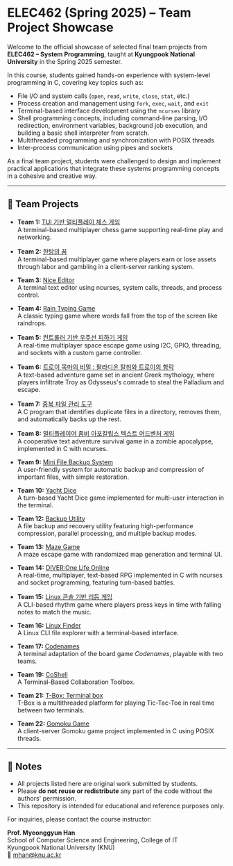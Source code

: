 # ELEC462 (Spring 2025) – Team Project Showcase

Welcome to the official showcase of selected final team projects from **ELEC462 – System Programming**, taught at **Kyungpook National University** in the Spring 2025 semester.

In this course, students gained hands-on experience with system-level programming in C, covering key topics such as:

- File I/O and system calls (`open`, `read`, `write`, `close`, `stat`, etc.)
- Process creation and management using `fork`, `exec`, `wait`, and `exit`
- Terminal-based interface development using the `ncurses` library
- Shell programming concepts, including command-line parsing, I/O redirection, environment variables, background job execution, and building a basic shell interpreter from scratch. 
- Multithreaded programming and synchronization with POSIX threads
- Inter-process communication using pipes and sockets

As a final team project, students were challenged to design and implement practical applications that integrate these systems programming concepts in a cohesive and creative way.

---

## 🚀 Team Projects

- **Team 1:** [TUI 기반 멀티플레이 체스 게임](https://github.com/SysProgCompArch/multiplay-chess)  
  A terminal-based multiplayer chess game supporting real-time play and networking.

- **Team 2:** [한탕의 꿈](https://github.com/elec462-team2/exit0-game/tree/main)  
  A terminal-based multiplayer game where players earn or lose assets through labor and gambling in a client-server ranking system.

- **Team 3:** [Nice Editor](https://github.com/linerate01/NiceEditor#)  
  A terminal text editor using ncurses, system calls, threads, and process control.

- **Team 4:** [Rain Typing Game](https://github.com/7829hw/2025_systemProgramming_teamProject_4)  
  A classic typing game where words fall from the top of the screen like raindrops.

- **Team 5:** [컨트롤러 기반 우주선 피하기 게임](https://github.com/hun7176/space_escape)  
  A real-time multiplayer space escape game using I2C, GPIO, threading, and sockets with a custom game controller.

- **Team 6:** [트로이 목마의 비밀 : 팔라디온 탈취와 트로이의 함락](https://github.com/SeoyunP/sysptroy_2)  
  A text-based adventure game set in ancient Greek mythology, where players infiltrate Troy as Odysseus's comrade to steal the Palladium and escape.

- **Team 7:** [중복 파일 관리 도구](https://github.com/qordlstjr1213/SP_team7)  
  A C program that identifies duplicate files in a directory, removes them, and automatically backs up the rest.

- **Team 8:** [멀티플레이어 좀비 아포칼립스 텍스트 어드벤처 게임](https://github.com/Hellobot99/SP_TeamProject)  
  A cooperative text adventure survival game in a zombie apocalypse, implemented in C with ncurses.

- **Team 9:** [Mini File Backup System](https://github.com/YounghanKang/MiniFile_backup_system)  
  A user-friendly system for automatic backup and compression of important files, with simple restoration.

- **Team 10:** [Yacht Dice](https://github.com/EOH0/systemprogramming-yachtdice-project/tree/seonho)  
  A turn-based Yacht Dice game implemented for multi-user interaction in the terminal.

- **Team 12:** [Backup Utility](https://github.com/looosemycoool/backup-utility.git)  
  A file backup and recovery utility featuring high-performance compression, parallel processing, and multiple backup modes.

- **Team 13:** [Maze Game](https://github.com/IHyunSu/maze-game)  
  A maze escape game with randomized map generation and terminal UI.

- **Team 14:** [DIVER:One Life Online](https://github.com/Slen5124/SystemProgramming)  
  A real-time, multiplayer, text-based RPG implemented in C with ncurses and socket programming, featuring turn-based battles.

- **Team 15:** [Linux 콘솔 기반 리듬 게임](https://github.com/kesa0v0/RhythmGame)  
  A CLI-based rhythm game where players press keys in time with falling notes to match the music.  

- **Team 16:** [Linux Finder](https://github.com/hyeongrae-kim/linux-finder)  
  A Linux CLI file explorer with a terminal-based interface.

- **Team 17:** [Codenames](https://github.com/25-Knu-sysprog-17/codenames)  
  A terminal adaptation of the board game *Codenames*, playable with two teams.

- **Team 19:** [CoShell](https://github.com/ahnahn/SP_team19_CoShell)    
  A Terminal-Based Collaboration Toolbox.

- **Team 21:** [T-Box: Terminal box](https://github.com/softkleenex/project_21_-main/tree/main)  
  T-Box is a multithreaded platform for playing Tic-Tac-Toe in real time between two terminals.

- **Team 22:** [Gomoku Game](https://github.com/donggwonY/SystemProgramming_TeamProject_22)  
  A client-server Gomoku game project implemented in C using POSIX threads.

---

## 📌 Notes

- All projects listed here are original work submitted by students.  
- Please **do not reuse or redistribute** any part of the code without the authors' permission.  
- This repository is intended for educational and reference purposes only.

For inquiries, please contact the course instructor:  
  
**Prof. Myeonggyun Han**  
School of Computer Science and Engineering, College of IT  
Kyungpook National University (KNU)  
📧 [mhan@knu.ac.kr](mailto:mhan@knu.ac.kr)

